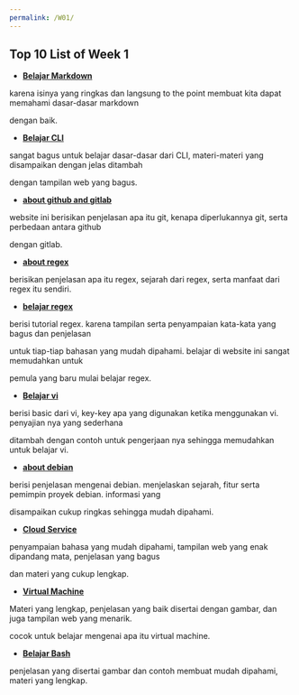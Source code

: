```yaml
---
permalink: /W01/
---
```


## Top 10 List of Week 1

* **[Belajar Markdown](https://guides.github.com/features/mastering-markdown/#Links)**

karena isinya yang ringkas dan langsung to the point membuat kita dapat memahami dasar-dasar markdown 

dengan baik.

* **[Belajar CLI](https://ubuntu.com/tutorials/command-line-for-beginners#1-overview)**

sangat bagus untuk belajar dasar-dasar dari CLI, materi-materi yang disampaikan dengan jelas ditambah 

dengan tampilan web yang bagus.

* **[about github and gitlab](https://usersnap.com/blog/gitlab-github/)**

website ini berisikan penjelasan apa itu git, kenapa diperlukannya git, serta perbedaan antara github

dengan gitlab.

* **[about regex](https://www.petanikode.com/regex/)**

berisikan penjelasan apa itu regex, sejarah dari regex, serta manfaat dari regex itu sendiri.

* **[belajar regex](https://medium.com/factory-mind/regex-tutorial-a-simple-cheatsheet-by-examples-649dc1c3f285)**

berisi tutorial regex. karena tampilan serta penyampaian kata-kata yang bagus dan penjelasan 

untuk tiap-tiap bahasan yang mudah dipahami. belajar di website ini sangat memudahkan untuk 

pemula yang baru mulai belajar regex.

* **[Belajar vi](https://www.howtogeek.com/102468/a-beginners-guide-to-editing-text-files-with-vi/)**

berisi basic dari vi, key-key apa yang digunakan ketika menggunakan vi. penyajian nya yang sederhana

ditambah dengan contoh untuk pengerjaan nya sehingga memudahkan untuk belajar vi.

* **[about debian](https://id.wikipedia.org/wiki/Debian)**

berisi penjelasan mengenai debian. menjelaskan sejarah, fitur serta pemimpin proyek debian. informasi yang

disampaikan cukup ringkas sehingga mudah dipahami.

* **[Cloud Service](https://nds.id/apa-itu-cloud-service/)**

penyampaian bahasa yang mudah dipahami, tampilan web yang enak dipandang mata, penjelasan yang bagus

dan materi yang cukup lengkap.

* **[Virtual Machine](https://virtualiable.com/virtual-machine/)**

Materi yang lengkap, penjelasan yang baik disertai dengan gambar, dan juga tampilan web yang menarik.

cocok untuk belajar mengenai apa itu virtual machine.

* **[Belajar Bash](https://www.belajarlinux.org/membuat-bash-script-linux/)**

penjelasan yang disertai gambar dan contoh membuat mudah dipahami, materi yang lengkap.
